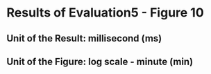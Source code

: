 # Results of Evaluation5 - Figure 10

## Unit of the Result: millisecond (ms)
## Unit of the Figure: log scale - minute (min)